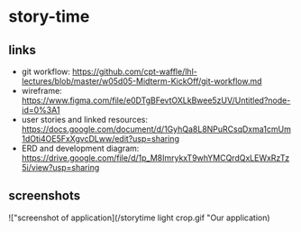 # story-time

## links

- git workflow: https://github.com/cpt-waffle/lhl-lectures/blob/master/w05d05-Midterm-KickOff/git-workflow.md
- wireframe: https://www.figma.com/file/e0DTgBFevtOXLkBwee5zUV/Untitled?node-id=0%3A1
- user stories and linked resources: https://docs.google.com/document/d/1GyhQa8L8NPuRCsqDxma1cmUm1dOti4OE5FxXgvcDLww/edit?usp=sharing
- ERD and development diagram: https://drive.google.com/file/d/1p_M8ImrykxT9whYMCQrdQxLEWxRzTz5i/view?usp=sharing

## screenshots

!["screenshot of application](/storytime light crop.gif "Our application)
